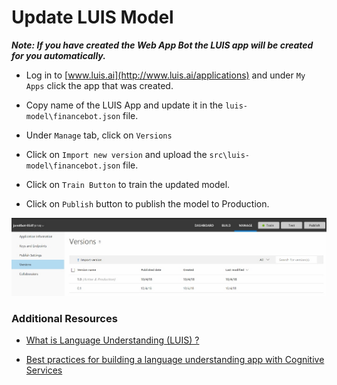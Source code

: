 # Update LUIS Model

***Note: If you have created the Web App Bot the LUIS app will be created for you automatically.***

- Log in to [www.luis.ai](http://www.luis.ai/applications) and under `My Apps` click the app that was created.

- Copy name of the LUIS App and update it in the `luis-model\financebot.json` file.

- Under `Manage` tab, click on `Versions`

- Click on `Import new version` and upload the `src\luis-model\financebot.json` file.

- Click on `Train Button` to train the updated model.

- Click on `Publish` button to publish the model to Production. 

![LUIS](https://raw.githubusercontent.com/jomit/BotWorkshop/master/images/2-1.png)


### Additional Resources

- [What is Language Understanding (LUIS) ?](https://docs.microsoft.com/en-us/azure/cognitive-services/luis/what-is-luis)

- [Best practices for building a language understanding app with Cognitive Services](https://docs.microsoft.com/en-us/azure/cognitive-services/luis/luis-concept-best-practices)

